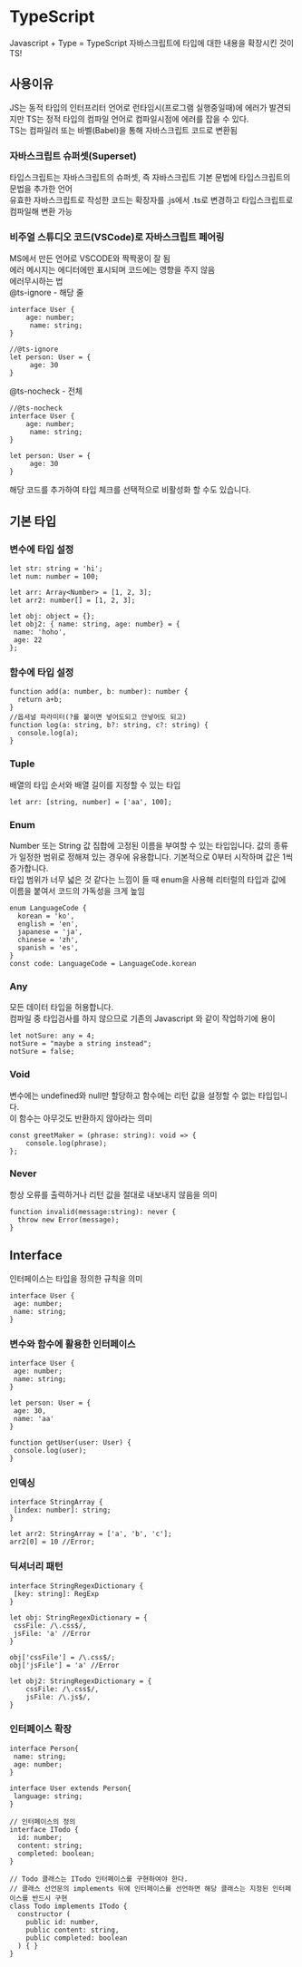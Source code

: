 # TypeScript
Javascript + Type = TypeScript 자바스크립트에 타입에 대한 내용을 확장시킨 것이 TS! 
## 사용이유 
JS는 동적 타입의 인터프리터 언어로 런타임시(프로그램 실행중일때)에 에러가 발견되지만 TS는 정적 타입의 컴파일 언어로 컴파일시점에 에러를 잡을 수 있다.  
TS는 컴파일러 또는 바벨(Babel)을 통해 자바스크립트 코드로 변환됨  

### 자바스크립트 슈퍼셋(Superset)  
타입스크립트는 자바스크립트의 슈퍼셋, 즉 자바스크립트 기본 문법에 타입스크립트의 문법을 추가한 언어  
유효한 자바스크립트로 작성한 코드는 확장자를 .js에서 .ts로 변경하고 타입스크립트로 컴파일해 변환 가능  

### 비주얼 스튜디오 코드(VSCode)로 자바스크립트 페어링
MS에서 만든 언어로 VSCODE와 짝짝꿍이 잘 됨  
에러 메시지는 에디터에만 표시되며 코드에는 영향을 주지 않음  
에러무시하는 법  
@ts-ignore - 해당 줄  
~~~
interface User {
    age: number;
     name: string;
}

//@ts-ignore
let person: User = {
     age: 30
}
~~~

@ts-nocheck - 전체  
~~~
//@ts-nocheck
interface User {
    age: number;
     name: string;
}

let person: User = {
     age: 30
}
~~~
해당 코드를 추가하여 타입 체크를 선택적으로 비활성화 할 수도 있습니다.  

## 기본 타입
### 변수에 타입 설정
~~~
let str: string = 'hi';
let num: number = 100;

let arr: Array<Number> = [1, 2, 3];
let arr2: number[] = [1, 2, 3];

let obj: object = {};
let obj2: { name: string, age: number} = {
 name: 'hoho',
 age: 22
};
~~~

### 함수에 타입 설정
~~~
function add(a: number, b: number): number {
  return a+b;
}
//옵셔널 파라미터(?를 붙이면 넣어도되고 안넣어도 되고)
function log(a: string, b?: string, c?: string) {
  console.log(a);
}
~~~

### Tuple
배열의 타입 순서와 배열 길이를 지정할 수 있는 타입
~~~
let arr: [string, number] = ['aa', 100];
~~~

### Enum
Number 또는 String 값 집합에 고정된 이름을 부여할 수 있는 타입입니다. 값의 종류가 일정한 범위로 정해져 있는 경우에 유용합니다. 기본적으로 0부터 시작하며 값은 1씩 증가합니다.  
타입 범위가 너무 넓은 것 같다는 느낌이 들 때 enum을 사용해 리터럴의 타입과 값에 이름을 붙여서 코드의 가독성을 크게 높임  
~~~
enum LanguageCode {
  korean = 'ko',
  english = 'en',
  japanese = 'ja',
  chinese = 'zh',
  spanish = 'es',
}
const code: LanguageCode = LanguageCode.korean
~~~

### Any
모든 데이터 타입을 허용합니다.  
컴파일 중 타입검사를 하지 않으므로 기존의 Javascript 와 같이 작업하기에 용이
~~~
let notSure: any = 4;
notSure = "maybe a string instead";
notSure = false;
~~~

### Void
변수에는 undefined와 null만 할당하고 함수에는 리턴 값을 설정할 수 없는 타입입니다.  
이 함수는 아무것도 반환하지 않아라는 의미
~~~
const greetMaker = (phrase: string): void => {
	console.log(phrase);
};
~~~

### Never
항상 오류를 출력하거나 리턴 값을 절대로 내보내지 않음을 의미
~~~
function invalid(message:string): never {
  throw new Error(message);
}
~~~

## Interface 
인터페이스는 타입을 정의한 규칙을 의미  
~~~
interface User {
 age: number;
 name: string;
}
~~~
### 변수와 함수에 활용한 인터페이스
~~~
interface User {
 age: number;
 name: string;
}

let person: User = {
 age: 30,
 name: 'aa'
}

function getUser(user: User) {
 console.log(user);
}
~~~

### 인덱싱
~~~
interface StringArray {
 [index: number]: string;
}

let arr2: StringArray = ['a', 'b', 'c'];
arr2[0] = 10 //Error;
~~~

### 딕셔너리 패턴
~~~
interface StringRegexDictionary {
 [key: string]: RegExp
}

let obj: StringRegexDictionary = {
 cssFile: /\.css$/,
 jsFile: 'a' //Error
}

obj['cssFile'] = /\.css$/;
obj['jsFile'] = 'a' //Error

let obj2: StringRegexDictionary = {
    cssFile: /\.css$/,
    jsFile: /\.js$/,
}
~~~

### 인터페이스 확장
~~~
interface Person{
 name: string;
 age: number;
}

interface User extends Person{
 language: string;
}

// 인터페이스의 정의
interface ITodo {
  id: number;
  content: string;
  completed: boolean;
}

// Todo 클래스는 ITodo 인터페이스를 구현하여야 한다.
// 클래스 선언문의 implements 뒤에 인터페이스를 선언하면 해당 클래스는 지정된 인터페이스를 반드시 구현
class Todo implements ITodo {
  constructor (
    public id: number,
    public content: string,
    public completed: boolean
  ) { }
}
~~~

